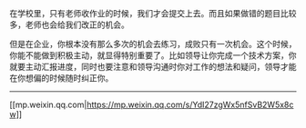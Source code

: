 在学校里，只有老师收作业的时候，我们才会提交上去。而且如果做错的题目比较多，老师也会给我们改正的机会。

但是在企业，你根本没有那么多次的机会去练习，成败只有一次机会。这个时候，你能不能做到积极主动，就显得特别重要了。比如领导让你完成一个技术方案，你就要主动汇报进度，同时也要注意和领导沟通时你对工作的想法和疑问，领导才能在你想偏的时候随时纠正你。

---
[[mp.weixin.qq.com|https://mp.weixin.qq.com/s/YdI27zgWx5nfSvB2W5x8cw]]